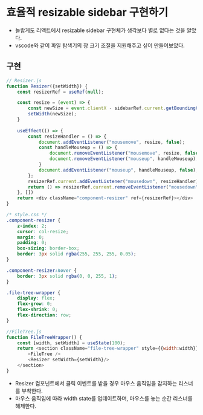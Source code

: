 # 효율적 resizable sidebar 구현하기
- 놀랍게도 리액트에서 resizable sidebar 구현체가 생각보다 별로 없다는 것을 알았다.
- vscode와 같이 파일 탐색기의 창 크기 조절을 지원해주고 싶어 만들어보았다.
## 구현
```js
// Resizer.js
function Resizer({setWidth}) {
    const resizerRef = useRef(null);

    const resize = (event) => {
        const newSize = event.clientX - sidebarRef.current.getBoundingClientRect().left;
        setWidth(newSize);
    }
    
    useEffect(() => {
        const resizeHandler = () => {
            document.addEventListener("mousemove", resize, false);
            const handleMouseup = () => {
                document.removeEventListener("mousemove", resize, false);
                document.removeEventListener("mouseup", handleMouseup);
            }
            document.addEventListener("mouseup", handleMouseup, false);
        };
        resizerRef.current.addEventListener("mousedown", resizeHandler);
        return () => resizerRef.current.removeEventListener("mousedown", resizeHandler);
    }, [])
    return <div className="component-resizer" ref={resizerRef}></div>
}
```
```css
/* style.css */
.component-resizer {
    z-index: 2;
    cursor: col-resize;
    margin: 0;
    padding: 0;
    box-sizing: border-box;
    border: 3px solid rgba(255, 255, 255, 0.05);
}

.component-resizer:hover {
    border: 3px solid rgba(0, 0, 255, 1);    
}

.file-tree-wrapper {
    display: flex;
    flex-grow: 0;
    flex-shrink: 0;
    flex-direction: row;
}

```
```js
//FileTree.js
function FileTreeWrapper() {
    const [width, setWidth] = useState(100);
    return <section className="file-tree-wrapper" style={{width:width}}>
        <FileTree />
        <Resizer setWidth={setWidth}/>
    </section>
}
```
- Resizer 컴포넌트에서 클릭 이벤트를 받을 경우 마우스 움직임을 감지하는 리스너를 부착한다.
- 마우스 움직임에 따라 width state를 업데이트하며, 마우스를 놓는 순간 리스너를 해제한다.
